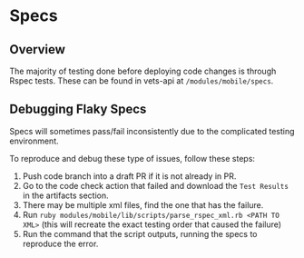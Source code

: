 # Specs

## Overview
The majority of testing done before deploying code changes is through Rspec tests. These can be found in vets-api at `/modules/mobile/specs`.

## Debugging Flaky Specs
Specs will sometimes pass/fail inconsistently due to the complicated testing environment. 

To reproduce and debug these type of issues, follow these steps: 
1. Push code branch into a draft PR if it is not already in PR. 
2. Go to the code check action that failed and download the `Test Results` in the artifacts section.
3. There may be multiple xml files, find the one that has the failure. 
4. Run `ruby modules/mobile/lib/scripts/parse_rspec_xml.rb <PATH TO XML>` (this will recreate the exact testing order that caused the failure)
5. Run the command that the script outputs, running the specs to reproduce the error. 

